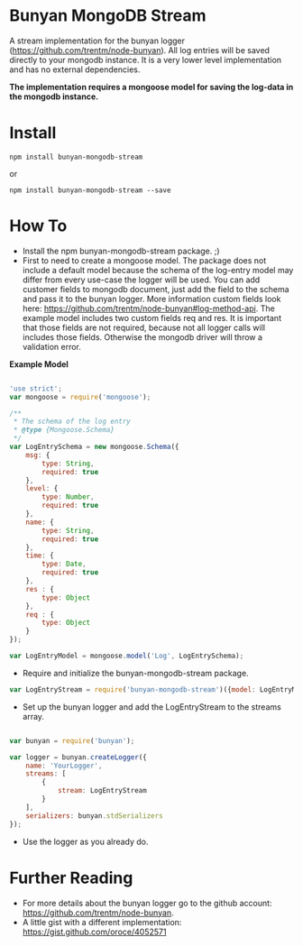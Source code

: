 # Bunyan MongoDB Stream

A stream implementation for the bunyan logger (https://github.com/trentm/node-bunyan). All log entries will be saved directly to your mongodb
instance. It is a very lower level implementation and has no external dependencies.

**The implementation requires a mongoose model for saving the log-data in the mongodb instance.**

# Install
 
```
npm install bunyan-mongodb-stream
```
or

```
npm install bunyan-mongodb-stream --save
```

# How To

* Install the npm bunyan-mongodb-stream package. ;)
* First to need to create a mongoose model. The package does not include a default model because the schema of the log-entry model may differ
from every use-case the logger will be used. You can add customer fields to mongodb document, just add the field to the schema and pass it to the bunyan logger. More information 
custom fields look here: https://github.com/trentm/node-bunyan#log-method-api. The example model includes two custom fields req and res. It is
important that those fields are not required, because not all logger calls will includes those fields. Otherwise the mongodb driver will throw 
a validation error.


**Example Model**

```javascript

'use strict';
var mongoose = require('mongoose');

/**
 * The schema of the log entry
 * @type {Mongoose.Schema}
 */
var LogEntrySchema = new mongoose.Schema({
    msg: {
        type: String,
        required: true
    },
    level: {
        type: Number,
        required: true
    },
    name: {
        type: String,
        required: true
    },
    time: {
        type: Date,
        required: true
    },
    res : {
        type: Object
    },
    req : {
        type: Object
    }
});

var LogEntryModel = mongoose.model('Log', LogEntrySchema);
```
* Require and initialize the bunyan-mongodb-stream package.

```javascript
var LogEntryStream = require('bunyan-mongodb-stream')({model: LogEntryModel});
```

* Set up the bunyan logger and add the LogEntryStream to the streams array.

```javascript

var bunyan = require('bunyan');

var logger = bunyan.createLogger({
    name: 'YourLogger',
    streams: [
        {
            stream: LogEntryStream
        }
    ],
    serializers: bunyan.stdSerializers
});

```

* Use the logger as you already do.

# Further Reading

* For more details about the bunyan logger go to the github account: https://github.com/trentm/node-bunyan.
* A little gist with a different implementation: https://gist.github.com/oroce/4052571
